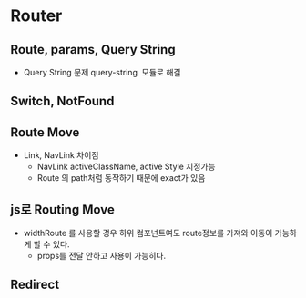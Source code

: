 # Router

## Route, params, Query String

- Query String 문제 query-string  모듈로 해결

## Switch, NotFound

## Route Move

- Link, NavLink 차이점
  - NavLink activeClassName, active Style 지정가능
  - Route 의 path처럼 동작하기 때문에 exact가 있음

## js로 Routing Move

- widthRoute 를 사용할 경우 하위 컴포넌트여도 route정보를 가져와 이동이 가능하게 할 수 있다.
  - props를 전달 안하고 사용이 가능히다.

## Redirect
